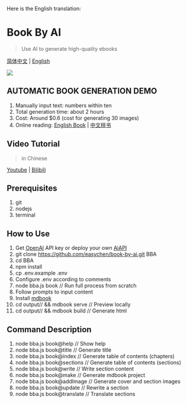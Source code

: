 Here is the English translation:

# Book By AI

> Use AI to generate high-quality ebooks

[简体中文](README.md) | [English](README.cn.md) 

[![](images/20230811203616.png)](https://github.com/easychen/book-by-ai/assets/1294760/e2b6e7f9-1be1-4321-b71f-3207cb202909)

## AUTOMATIC BOOK GENERATION DEMO

1. Manually input text: numbers within ten 
2. Total generation time: about 2 hours
3. Cost: Around $0.6  (cost for generating 30 images)
4. Online reading: [English Book](https://demo02.level06.com/) | [中文样书](https://demo01.level06.com/)

## Video Tutorial

> in Chinese

[Youtube](https://www.youtube.com/watch?v=iMUg8ccIeZg) | [Bilibili](https://www.bilibili.com/video/BV1Ku4y1q75F)

## Prerequisites

1. git
2. nodejs
3. terminal

## How to Use

1. Get [OpenAI](https://platform.openai.com/) API key or deploy your own [AiAPI](https://github.com/easychen/aiapi) 
2. git clone https://github.com/easychen/book-by-ai.git BBA
3. cd BBA
4. npm install
5. cp .env.example .env
6. Configure .env according to comments
7. node bba.js book // Run full process from scratch 
8. Follow prompts to input content
9. Install [mdbook](https://rust-lang.github.io/mdBook/guide/installation.html)
10. cd output/<book name>/ && mdbook serve // Preview locally
11. cd output/<book name>/ && mdbook build // Generate html

## Command Description

1. node bba.js book@help // Show help
2. node bba.js book@title // Generate title 
3. node bba.js book@index // Generate table of contents (chapters)
4. node bba.js book@sections // Generate table of contents (sections)
5. node bba.js book@write // Write section content
6. node bba.js book@make // Generate mdbook project
7. node bba.js book@addImage // Generate cover and section images
8. node bba.js book@update // Rewrite a section
9. node bba.js book@translate // Translate sections 